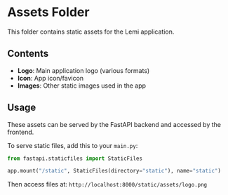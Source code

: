 # Assets Folder

This folder contains static assets for the Lemi application.

## Contents

- **Logo**: Main application logo (various formats)
- **Icon**: App icon/favicon
- **Images**: Other static images used in the app

## Usage

These assets can be served by the FastAPI backend and accessed by the frontend.

To serve static files, add this to your `main.py`:

```python
from fastapi.staticfiles import StaticFiles

app.mount("/static", StaticFiles(directory="static"), name="static")
```

Then access files at: `http://localhost:8000/static/assets/logo.png`
